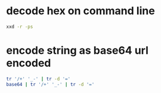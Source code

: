 # decode hex on command line
```bash
xxd -r -ps
```

# encode string as base64 url encoded
```bash
tr '/+' '_-' | tr -d '='
base64 | tr '/+' '_-' | tr -d '='
```
